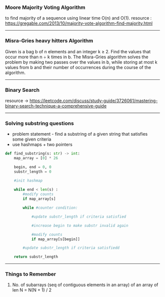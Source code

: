 ### Moore Majority Voting Algorithm

to find majority of a sequence using linear time O(n) and O(1).
resource :
https://gregable.com/2013/10/majority-vote-algorithm-find-majority.html

---------------------------

### Misra-Gries heavy hitters Algorithm
Given is a bag b of n elements and an integer k ≥ 2. Find the values that occur more than n ÷ k times in b. The Misra-Gries algorithm solves the problem by making two passes over the values in b, while storing at most k values from b and their number of occurrences during the course of the algorithm.

--------------------

### Binary Search

resource -> https://leetcode.com/discuss/study-guide/3726061/mastering-binary-search-technique-a-comprehensive-guide

--------------------------------

### Solving substring questions

- problem statement - find a substring of a given string that satisfies some given criteria
- use hashmaps + two pointers

```Python
def find_substring(s: str) -> int:
    map_array = [0] * 26

    begin, end = 0, 0
    substr_length = 0

    #init hashmap
    
    while end < len(s) :
        #modify counts
        if map_array[s]

        while #counter condition:

            #update substr_length if criteria satisfied

            #increase begin to make substr invalid again

            #modify counts
            if map_array[s[begin]]

        #update substr_length if criteria satisfiedd

    return substr_length
```
--------------------------

### Things to Remember

1. No. of subarrays (seq of contiguous elements in an array) of an array of len N = N(N + 1) / 2

